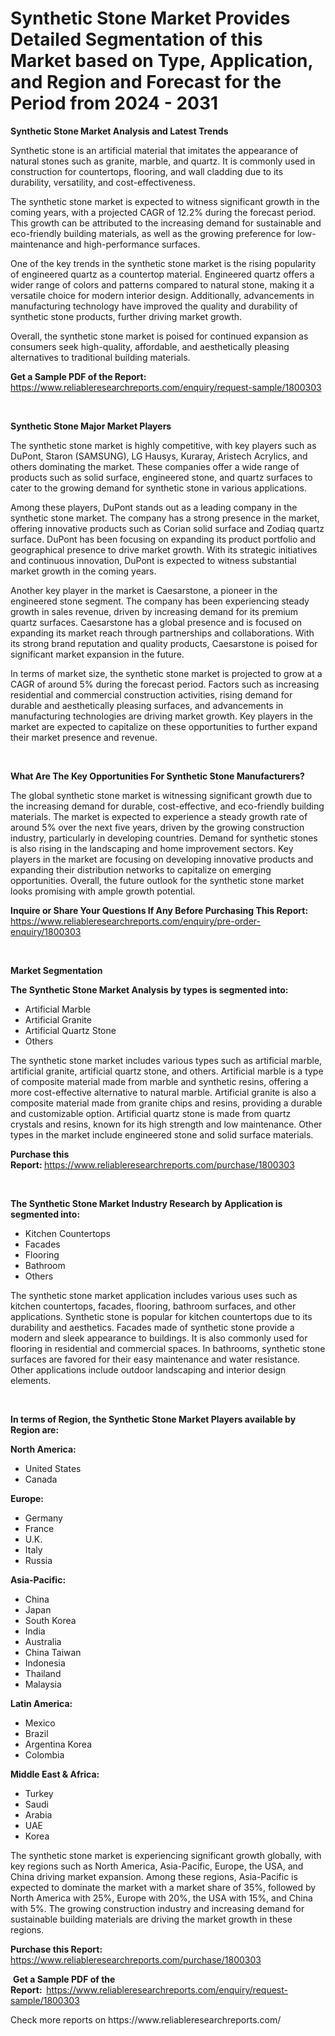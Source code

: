 <p><h1>Synthetic Stone Market Provides Detailed Segmentation of this Market based on Type, Application, and Region and Forecast for the Period from 2024 - 2031</h1></p><p><strong>Synthetic Stone Market Analysis and Latest Trends</strong></p>
<p><p>Synthetic stone is an artificial material that imitates the appearance of natural stones such as granite, marble, and quartz. It is commonly used in construction for countertops, flooring, and wall cladding due to its durability, versatility, and cost-effectiveness.</p><p>The synthetic stone market is expected to witness significant growth in the coming years, with a projected CAGR of 12.2% during the forecast period. This growth can be attributed to the increasing demand for sustainable and eco-friendly building materials, as well as the growing preference for low-maintenance and high-performance surfaces.</p><p>One of the key trends in the synthetic stone market is the rising popularity of engineered quartz as a countertop material. Engineered quartz offers a wider range of colors and patterns compared to natural stone, making it a versatile choice for modern interior design. Additionally, advancements in manufacturing technology have improved the quality and durability of synthetic stone products, further driving market growth.</p><p>Overall, the synthetic stone market is poised for continued expansion as consumers seek high-quality, affordable, and aesthetically pleasing alternatives to traditional building materials.</p></p>
<p><strong>Get a Sample PDF of the Report:&nbsp;</strong> <a href="https://www.reliableresearchreports.com/enquiry/request-sample/1800303">https://www.reliableresearchreports.com/enquiry/request-sample/1800303</a></p>
<p>&nbsp;</p>
<p><strong>Synthetic Stone Major Market Players</strong></p>
<p><p>The synthetic stone market is highly competitive, with key players such as DuPont, Staron (SAMSUNG), LG Hausys, Kuraray, Aristech Acrylics, and others dominating the market. These companies offer a wide range of products such as solid surface, engineered stone, and quartz surfaces to cater to the growing demand for synthetic stone in various applications.</p><p>Among these players, DuPont stands out as a leading company in the synthetic stone market. The company has a strong presence in the market, offering innovative products such as Corian solid surface and Zodiaq quartz surface. DuPont has been focusing on expanding its product portfolio and geographical presence to drive market growth. With its strategic initiatives and continuous innovation, DuPont is expected to witness substantial market growth in the coming years.</p><p>Another key player in the market is Caesarstone, a pioneer in the engineered stone segment. The company has been experiencing steady growth in sales revenue, driven by increasing demand for its premium quartz surfaces. Caesarstone has a global presence and is focused on expanding its market reach through partnerships and collaborations. With its strong brand reputation and quality products, Caesarstone is poised for significant market expansion in the future.</p><p>In terms of market size, the synthetic stone market is projected to grow at a CAGR of around 5% during the forecast period. Factors such as increasing residential and commercial construction activities, rising demand for durable and aesthetically pleasing surfaces, and advancements in manufacturing technologies are driving market growth. Key players in the market are expected to capitalize on these opportunities to further expand their market presence and revenue.</p></p>
<p>&nbsp;</p>
<p><strong>What Are The Key Opportunities For Synthetic Stone Manufacturers?</strong></p>
<p><p>The global synthetic stone market is witnessing significant growth due to the increasing demand for durable, cost-effective, and eco-friendly building materials. The market is expected to experience a steady growth rate of around 5% over the next five years, driven by the growing construction industry, particularly in developing countries. Demand for synthetic stones is also rising in the landscaping and home improvement sectors. Key players in the market are focusing on developing innovative products and expanding their distribution networks to capitalize on emerging opportunities. Overall, the future outlook for the synthetic stone market looks promising with ample growth potential.</p></p>
<p><strong>Inquire or Share Your Questions If Any Before Purchasing This Report:</strong> <a href="https://www.reliableresearchreports.com/enquiry/pre-order-enquiry/1800303">https://www.reliableresearchreports.com/enquiry/pre-order-enquiry/1800303</a></p>
<p>&nbsp;</p>
<p><strong>Market Segmentation</strong></p>
<p><strong>The Synthetic Stone Market Analysis by types is segmented into:</strong></p>
<p><ul><li>Artificial Marble</li><li>Artificial Granite</li><li>Artificial Quartz Stone</li><li>Others</li></ul></p>
<p><p>The synthetic stone market includes various types such as artificial marble, artificial granite, artificial quartz stone, and others. Artificial marble is a type of composite material made from marble and synthetic resins, offering a more cost-effective alternative to natural marble. Artificial granite is also a composite material made from granite chips and resins, providing a durable and customizable option. Artificial quartz stone is made from quartz crystals and resins, known for its high strength and low maintenance. Other types in the market include engineered stone and solid surface materials.</p></p>
<p><strong>Purchase this Report:&nbsp;</strong><a href="https://www.reliableresearchreports.com/purchase/1800303">https://www.reliableresearchreports.com/purchase/1800303</a></p>
<p>&nbsp;</p>
<p><strong>The Synthetic Stone Market Industry Research by Application is segmented into:</strong></p>
<p><ul><li>Kitchen Countertops</li><li>Facades</li><li>Flooring</li><li>Bathroom</li><li>Others</li></ul></p>
<p><p>The synthetic stone market application includes various uses such as kitchen countertops, facades, flooring, bathroom surfaces, and other applications. Synthetic stone is popular for kitchen countertops due to its durability and aesthetics. Facades made of synthetic stone provide a modern and sleek appearance to buildings. It is also commonly used for flooring in residential and commercial spaces. In bathrooms, synthetic stone surfaces are favored for their easy maintenance and water resistance. Other applications include outdoor landscaping and interior design elements.</p></p>
<p>&nbsp;</p>
<p><strong>In terms of Region, the Synthetic Stone Market Players available by Region are:</strong></p>
<p>
    <p> <strong> North America: </strong>
        <ul>
            <li>United States</li>
            <li>Canada</li>
        </ul>
        </p> 
    <p> <strong> Europe: </strong>
        <ul>
            <li>Germany</li>
            <li>France</li>
            <li>U.K.</li>
            <li>Italy</li>
            <li>Russia</li>
        </ul>
        </p> 
    <p> <strong> Asia-Pacific: </strong>
        <ul>
            <li>China</li>
            <li>Japan</li>
            <li>South Korea</li>
            <li>India</li>
            <li>Australia</li>
            <li>China Taiwan</li>
            <li>Indonesia</li>
            <li>Thailand</li>
            <li>Malaysia</li>
        </ul>
        </p> 
    <p> <strong> Latin America: </strong>
        <ul>
            <li>Mexico</li>
            <li>Brazil</li>
            <li>Argentina Korea</li>
            <li>Colombia</li>
        </ul>
        </p> 
    <p> <strong> Middle East & Africa: </strong>
        <ul>
            <li>Turkey</li>
            <li>Saudi</li>
            <li>Arabia</li>
            <li>UAE</li>
            <li>Korea</li>
        </ul>
    </p>
    </p>
<p><p>The synthetic stone market is experiencing significant growth globally, with key regions such as North America, Asia-Pacific, Europe, the USA, and China driving market expansion. Among these regions, Asia-Pacific is expected to dominate the market with a market share of 35%, followed by North America with 25%, Europe with 20%, the USA with 15%, and China with 5%. The growing construction industry and increasing demand for sustainable building materials are driving the market growth in these regions.</p></p>
<p><strong>Purchase this Report: </strong><a href="https://www.reliableresearchreports.com/purchase/1800303">https://www.reliableresearchreports.com/purchase/1800303</a></p>
<p>&nbsp;<strong>Get a Sample PDF of the Report:&nbsp;&nbsp;</strong><a href="https://www.reliableresearchreports.com/enquiry/request-sample/1800303">https://www.reliableresearchreports.com/enquiry/request-sample/1800303</a></p>
<p><strong></strong></p>
<p>Check more reports on https://www.reliableresearchreports.com/</p>